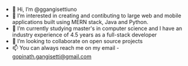 - 👋 Hi, I’m @ggangisettiuno
- 👀 I’m interested in creating and contibuting to large web and mobile applications built using MERN stack, Java and Python.
- 🌱 I’m currently studying master's in computer science and I have an industry experience of 4.5 years as a full-stack developer
- 💞️ I’m looking to collaborate on open source projects 
- 📫 You can always reach me on my email - gopinath.gangisetti@gmail.com

<!---
ggangisettiuno/ggangisettiuno is a ✨ special ✨ repository because its `README.md` (this file) appears on your GitHub profile.
You can click the Preview link to take a look at your changes.
--->
